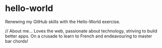# hello-world
Renewing my GitHub skills with the Hello-World exercise.

// About me...
Loves the web, passionate about technology, striving to build better apps. On a crusade to learn to French and endeavouring to master bar chords!
